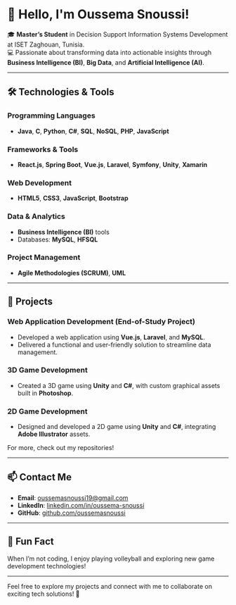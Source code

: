 # 👋 Hello, I'm Oussema Snoussi!

🎓 **Master’s Student** in Decision Support Information Systems Development at ISET Zaghouan, Tunisia.  
💻 Passionate about transforming data into actionable insights through **Business Intelligence (BI)**, **Big Data**, and **Artificial Intelligence (AI)**.  

---

## 🛠️ Technologies & Tools  
### Programming Languages  
- **Java**, **C**, **Python**, **C#**, **SQL**, **NoSQL**, **PHP**, **JavaScript**  

### Frameworks & Tools  
- **React.js**, **Spring Boot**, **Vue.js**, **Laravel**, **Symfony**, **Unity**, **Xamarin**  

### Web Development  
- **HTML5**, **CSS3**, **JavaScript**, **Bootstrap**  

### Data & Analytics  
- **Business Intelligence (BI)** tools  
- Databases: **MySQL**, **HFSQL**  

### Project Management  
- **Agile Methodologies (SCRUM)**, **UML**  

---

## 🔭 Projects  
### Web Application Development (End-of-Study Project)  
- Developed a web application using **Vue.js**, **Laravel**, and **MySQL**.  
- Delivered a functional and user-friendly solution to streamline data management.  

### 3D Game Development  
- Created a 3D game using **Unity** and **C#**, with custom graphical assets built in **Photoshop**.  

### 2D Game Development  
- Designed and developed a 2D game using **Unity** and **C#**, integrating **Adobe Illustrator** assets.  

For more, check out my repositories!  

---

## 📫 Contact Me  
- **Email**: [oussemasnoussi19@gmail.com](mailto:oussemasnoussi19@gmail.com)  
- **LinkedIn**: [linkedin.com/in/oussema-snoussi](https://www.linkedin.com/in/oussema-snoussi-2a326b214/)  
- **GitHub**: [github.com/oussemasnoussi](https://github.com/oussemasnoussi)  

---

## 🌟 Fun Fact  
When I’m not coding, I enjoy playing volleyball and exploring new game development technologies!  

---

Feel free to explore my projects and connect with me to collaborate on exciting tech solutions! 🚀
